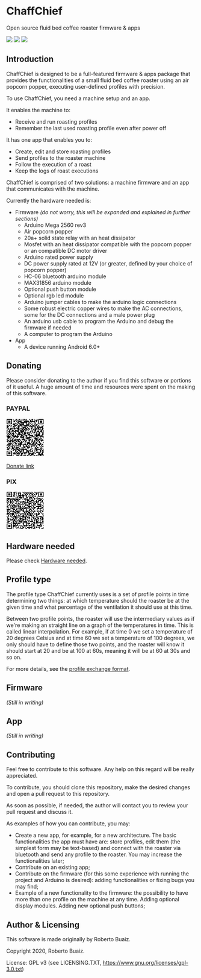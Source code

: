 # ChaffChief
Open source fluid bed coffee roaster firmware &amp; apps

![](https://img.shields.io/badge/License-GPLv3-green?style=flat-square)
![](https://img.shields.io/badge/Version-1.0-blue?style=flat-square)
![](https://img.shields.io/badge/Platforms-Arduino,%20Android-orange?style=flat-square)
## Introduction

ChaffChief is designed to be a full-featured firmware & apps package that provides the functionalities of a small fluid bed coffee roaster using an air popcorn popper, executing user-defined profiles with precision.

To use ChaffChief, you need a machine setup and an app.

It enables the machine to:
- Receive and run roasting profiles
- Remember the last used roasting profile even after power off

It has one app that enables you to:
- Create, edit and store roasting profiles
- Send profiles to the roaster machine
- Follow the execution of a roast
- Keep the logs of roast executions

ChaffChief is comprised of two solutions: a machine firmware and an app that communicates with the machine.

Currently the hardware needed is:
- Firmware *(do not worry, this will be expanded and explained in further sections)*
  - Arduino Mega 2560 rev3
  - Air popcorn popper
  - 20a+ solid state relay with an heat dissipator
  - Mosfet with an heat dissipator compatible with the popcorn popper or an compatible DC motor driver
  - Arduino rated power supply
  - DC power supply rated at 12V (or greater, defined by your choice of popcorn popper)
  - HC-06 bluetooth arduino module
  - MAX31856 arduino module
  - Optional push button module
  - Optional rgb led module
  - Arduino jumper cables to make the arduino logic connections
  - Some robust electric copper wires to make the AC connections, some for the DC connections and a male power plug
  - An arduino usb cable to program the Arduino and debug the firmware if needed
  - A computer to program the Arduino
- App
  - A device running Android 6.0+

## Donating

Please consider donating to the author if you find this software or portions of it useful. A huge amount of time and resources were spent on the making of this software.

### PAYPAL

<img src="site/images/donation_paypal_qrcode.png" width="100">

[Donate link](https://www.paypal.com/cgi-bin/webscr?cmd=_donations&business=NUHKNZCBCPCLQ&item_name=Doa%C3%A7%C3%B5es+para+projetos+de+programa%C3%A7%C3%A3o+de+c%C3%B3digo+aberto&currency_code=BRL)

### PIX
<img src="site/images/donation_pix_qrcode.png" width="100">

## Hardware needed

Please check [Hardware needed](wiki/Hardware-needed).

## Profile type

The profile type ChaffChief currently uses is a set of profile points in time determining two things: at which temperature should the roaster be at the given time and what percentage of the ventilation it should use at this time.

Between two profile points, the roaster will use the intermediary values as if we're making an straight line on a graph of the temperatures in time. This is called linear interpolation. For example, if at time 0 we set a temperature of 20 degrees Celsius and at time 60 we set a temperature of 100 degrees, we only should have to define those two points, and the roaster will know it should start at 20 and be at 100 at 60s, meaning it will be at 60 at 30s and so on.

For more details, see the [profile exchange format](https://github.com/riozebratubo/chaffchief/wiki/Profile-exchange-format).

## Firmware

*(Still in writing)*
## App

*(Still in writing)*
## Contributing

Feel free to contribute to this software. Any help on this regard will be really appreciated.

To contribute, you should clone this repository, make the desired changes and open a pull request to this repository.

As soon as possible, if needed, the author will contact you to review your pull request and discuss it.

As examples of how you can contribute, you may:

- Create a new app, for example, for a new architecture. The basic functionalities the app must have are: store profiles, edit them (the simplest form may be text-based) and connect with the roaster via bluetooth and send any profile to the roaster. You may increase the functionalities later;
- Contribute on an existing app;
- Contribute on the firmware (for this some experience with running the project and Arduino is desired): adding functionalities or fixing bugs you may find;
- Example of a new functionality to the firmware: the possibility to have more than one profile on the machine at any time. Adding optional display modules. Adding new optional push buttons;
## Author & Licensing

This software is made originally by Roberto Buaiz.

Copyright 2020, Roberto Buaiz.

License: GPL v3 (see LICENSING.TXT, https://www.gnu.org/licenses/gpl-3.0.txt)